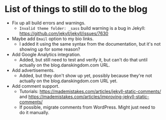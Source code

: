 # List of things to still do to the blog

- Fix up all build errors and warnings.
  - `Invalid theme folder: _sass` build warning is a bug in Jekyll: https://github.com/jekyll/jekyll/issues/7630
- Maybe add `Email` option to my bio links.
  - I added it using the same syntax from the documentation, but it's not showing up for some reason?
- Add Google Analytics integration.
  - Added, but still need to test and verify it, but can't do that until actually on the blog.danskingdom.com URL.
- Add advertisements.
  - Added, but they don't show up yet, possibly because they're not actually on the blog.danskingdom.com URL yet.
- Add comment support.
  - Tutorials: https://mademistakes.com/articles/jekyll-static-comments/ and https://mademistakes.com/articles/improving-jekyll-static-comments/
  - If possible, migrate comments from WordPress. Might just need to do it manually.
